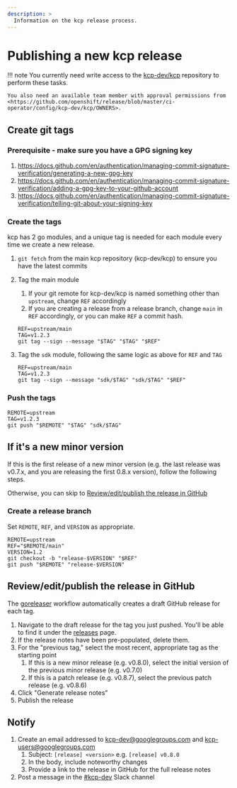 ```yaml
---
description: >
  Information on the kcp release process.
---
```


# Publishing a new kcp release

!!! note
    You currently need write access to the [kcp-dev/kcp](https://github.com/kcp-dev/kcp) repository to perform these
    tasks.

    You also need an available team member with approval permissions from <https://github.com/openshift/release/blob/master/ci-operator/config/kcp-dev/kcp/OWNERS>.

## Create git tags

### Prerequisite - make sure you have a GPG signing key

1. <https://docs.github.com/en/authentication/managing-commit-signature-verification/generating-a-new-gpg-key>
2. <https://docs.github.com/en/authentication/managing-commit-signature-verification/adding-a-gpg-key-to-your-github-account>
3. <https://docs.github.com/en/authentication/managing-commit-signature-verification/telling-git-about-your-signing-key>

### Create the tags

kcp has 2 go modules, and a unique tag is needed for each module every time we create a new release.

1. `git fetch` from the main kcp repository (kcp-dev/kcp) to ensure you have the latest commits
2. Tag the main module
   1. If your git remote for kcp-dev/kcp is named something other than `upstream`, change `REF` accordingly
   2. If you are creating a release from a release branch, change `main` in `REF` accordingly, or you can
      make `REF` a commit hash.

    ```shell
    REF=upstream/main
    TAG=v1.2.3
    git tag --sign --message "$TAG" "$TAG" "$REF"
    ```

 3. Tag the `sdk` module, following the same logic as above for `REF` and `TAG`

    ```shell
    REF=upstream/main
    TAG=v1.2.3
    git tag --sign --message "sdk/$TAG" "sdk/$TAG" "$REF"
    ```
### Push the tags

```shell
REMOTE=upstream
TAG=v1.2.3
git push "$REMOTE" "$TAG" "sdk/$TAG"
```

## If it's a new minor version

If this is the first release of a new minor version (e.g. the last release was v0.7.x, and you are releasing the first
0.8.x version), follow the following steps.

Otherwise, you can skip to [Review/edit/publish the release in GitHub](#revieweditpublish-the-release-in-github)

### Create a release branch

Set `REMOTE`, `REF`, and `VERSION` as appropriate.

```shell
REMOTE=upstream
REF="$REMOTE/main"
VERSION=1.2
git checkout -b "release-$VERSION" "$REF"
git push "$REMOTE" "release-$VERSION"
```

## Review/edit/publish the release in GitHub

The [goreleaser](https://github.com/kcp-dev/kcp/actions/workflows/goreleaser.yml) workflow automatically creates a draft GitHub release for each tag.

1. Navigate to the draft release for the tag you just pushed. You'll be able to find it under the [releases](https://github.com/kcp-dev/kcp/releases) page.
2. If the release notes have been pre-populated, delete them.
3. For the "previous tag," select the most recent, appropriate tag as the starting point
   1. If this is a new minor release (e.g. v0.8.0), select the initial version of the previous minor release (e.g. v0.7.0)
   2. If this is a patch release (e.g. v0.8.7), select the previous patch release (e.g. v0.8.6)
4. Click "Generate release notes"
5. Publish the release

## Notify

1. Create an email addressed to kcp-dev@googlegroups.com and kcp-users@googlegroups.com
   1. Subject: `[release] <version>` e.g. `[release] v0.8.0`
   2. In the body, include noteworthy changes
   3. Provide a link to the release in GitHub for the full release notes
2. Post a message in the [#kcp-dev](https://kubernetes.slack.com/archives/C021U8WSAFK) Slack channel

